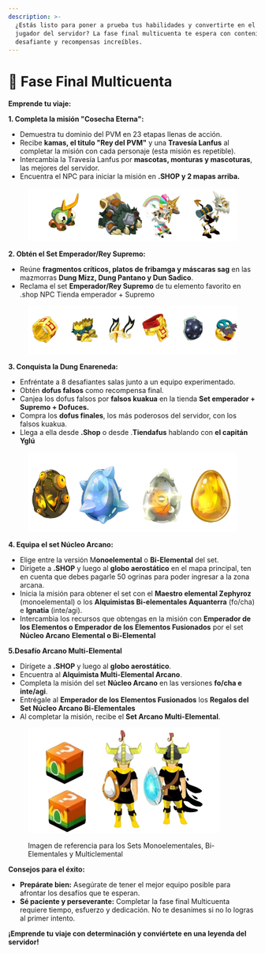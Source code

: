 ```yaml
---
description: >-
  ¿Estás listo para poner a prueba tus habilidades y convertirte en el mejor
  jugador del servidor? La fase final multicuenta te espera con contenido
  desafiante y recompensas increíbles.
---
```


# 👥 Fase Final Multicuenta

**Emprende tu viaje:**

**1. Completa la misión "Cosecha Eterna":**

* Demuestra tu dominio del PVM en 23 etapas llenas de acción.
* Recibe **kamas, el titulo "Rey del PVM"** y una **Travesía Lanfus** al completar la misión con cada personaje (esta misión es repetible).
* Intercambia la Travesía Lanfus por **mascotas, monturas y mascoturas**, las mejores del servidor.
* Encuentra el NPC para iniciar la misión en **.SHOP y 2 mapas arriba.**

<figure><img src="../../.gitbook/assets/image (15) (1) (1) (1) (1).png" alt=""><figcaption></figcaption></figure>

**2. Obtén el Set Emperador/Rey Supremo:**

* Reúne **fragmentos críticos, platos de fribamga y máscaras sag** en las mazmorras **Dung Mizz, Dung Pantano y Dun Sadico**.
* Reclama el set **Emperador/Rey Supremo** de tu elemento favorito en .shop NPC Tienda emperador + Supremo

<figure><img src="../../.gitbook/assets/image (16) (1) (1) (1) (1).png" alt=""><figcaption></figcaption></figure>

**3. Conquista la Dung Enareneda:**

* Enfréntate a 8 desafiantes salas junto a un equipo experimentado.
* Obtén **dofus falsos** como recompensa final.
* Canjea los dofus falsos por **falsos kuakua** en la tienda **Set emperador + Supremo + Dofuces.**
* Compra los **dofus finales**, los más poderosos del servidor, con los falsos kuakua.
* Llega a ella desde **.Shop** o desde .**Tiendafus** hablando con **el capitán Yglú**

<figure><img src="../../.gitbook/assets/image (17) (1) (1) (1).png" alt="" width="527"><figcaption></figcaption></figure>

**4. Equipa el set Núcleo Arcano:**

* Elige entre la versión M**onoelemental** o **Bi-Elemental** del set.
* Dirígete a **.SHOP** y luego al **globo aerostático** en el mapa principal, ten en cuenta que debes pagarle 50 ogrinas para poder ingresar a la zona arcana.
* Inicia la misión para obtener el set con el **Maestro elemental Zephyroz** (monoelemental) o los **Alquimistas Bi-elementales Aquanterra** (fo/cha) e **Ignatia** (inte/agi).
* Intercambia los recursos que obtengas en la misión con **Emperador de los Elementos o Emperador de los Elementos Fusionados** por el set **Núcleo Arcano** **Elemental o Bi-Elemental**

**5.Desafío Arcano Multi-Elemental**

* Dirígete a **.SHOP** y luego al **globo aerostático**.
* Encuentra al **Alquimista Multi-Elemental Arcano**.
* Completa la misión del set **Núcleo Arcano** en las versiones **fo/cha e inte/agi**.
* Entrégale al **Emperador de los Elementos Fusionados** los **Regalos del Set Núcleo Arcano                          Bi-Elementales**
* Al completar la misión, recibe el **Set Arcano Multi-Elemental**.

<figure><img src="../../.gitbook/assets/image (18) (1) (1) (1).png" alt=""><figcaption><p>Imagen de referencia para los Sets Monoelementales, Bi-Elementales y Multiclemental</p></figcaption></figure>

**Consejos para el éxito:**

* **Prepárate bien:** Asegúrate de tener el mejor equipo posible para afrontar los desafíos que te esperan.
* **Sé paciente y perseverante:** Completar la fase final Multicuenta requiere tiempo, esfuerzo y dedicación. No te desanimes si no lo logras al primer intento.

**¡Emprende tu viaje con determinación y conviértete en una leyenda del servidor!**
